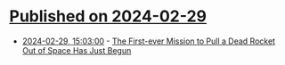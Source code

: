 # [Published on 2024-02-29](index.md)

* [2024-02-29, 15:03:00](https://soylentnews.org/article.pl?sid=24/02/28/1814213&from=rss) - [The First-ever Mission to Pull a Dead Rocket Out of Space Has Just Begun](https://soylentnews.org/article.pl?sid=24/02/28/1814213&from=rss)
